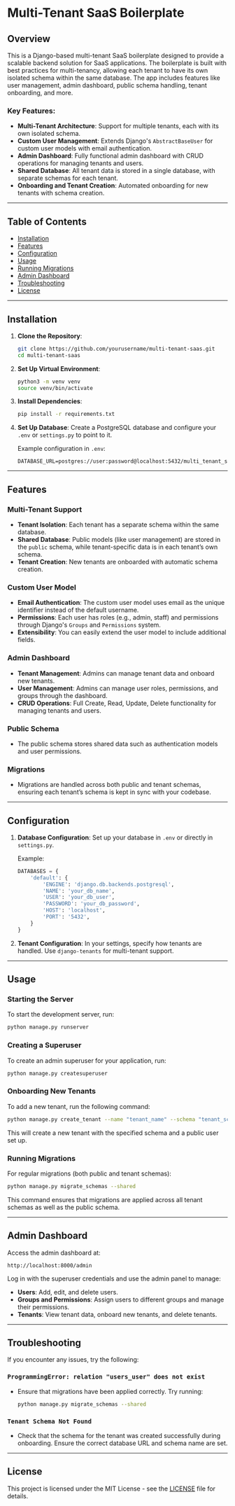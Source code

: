 # Multi-Tenant SaaS Boilerplate

## Overview

This is a Django-based multi-tenant SaaS boilerplate designed to provide a scalable backend solution for SaaS applications. The boilerplate is built with best practices for multi-tenancy, allowing each tenant to have its own isolated schema within the same database. The app includes features like user management, admin dashboard, public schema handling, tenant onboarding, and more.

### Key Features:
- **Multi-Tenant Architecture**: Support for multiple tenants, each with its own isolated schema.
- **Custom User Management**: Extends Django's `AbstractBaseUser` for custom user models with email authentication.
- **Admin Dashboard**: Fully functional admin dashboard with CRUD operations for managing tenants and users.
- **Shared Database**: All tenant data is stored in a single database, with separate schemas for each tenant.
- **Onboarding and Tenant Creation**: Automated onboarding for new tenants with schema creation.

---

## Table of Contents

- [Installation](#installation)
- [Features](#features)
- [Configuration](#configuration)
- [Usage](#usage)
- [Running Migrations](#running-migrations)
- [Admin Dashboard](#admin-dashboard)
- [Troubleshooting](#troubleshooting)
- [License](#license)

---

## Installation

1. **Clone the Repository**:
   ```bash
   git clone https://github.com/yourusername/multi-tenant-saas.git
   cd multi-tenant-saas
   ```

2. **Set Up Virtual Environment**:
   ```bash
   python3 -m venv venv
   source venv/bin/activate
   ```

3. **Install Dependencies**:
   ```bash
   pip install -r requirements.txt
   ```

4. **Set Up Database**:
   Create a PostgreSQL database and configure your `.env` or `settings.py` to point to it.

   Example configuration in `.env`:
   ```env
   DATABASE_URL=postgres://user:password@localhost:5432/multi_tenant_saas
   ```

---

## Features

### Multi-Tenant Support

- **Tenant Isolation**: Each tenant has a separate schema within the same database.
- **Shared Database**: Public models (like user management) are stored in the `public` schema, while tenant-specific data is in each tenant’s own schema.
- **Tenant Creation**: New tenants are onboarded with automatic schema creation.

### Custom User Model

- **Email Authentication**: The custom user model uses email as the unique identifier instead of the default username.
- **Permissions**: Each user has roles (e.g., admin, staff) and permissions through Django's `Groups` and `Permissions` system.
- **Extensibility**: You can easily extend the user model to include additional fields.

### Admin Dashboard

- **Tenant Management**: Admins can manage tenant data and onboard new tenants.
- **User Management**: Admins can manage user roles, permissions, and groups through the dashboard.
- **CRUD Operations**: Full Create, Read, Update, Delete functionality for managing tenants and users.

### Public Schema

- The public schema stores shared data such as authentication models and user permissions.
  
### Migrations

- Migrations are handled across both public and tenant schemas, ensuring each tenant’s schema is kept in sync with your codebase.

---

## Configuration

1. **Database Configuration**: Set up your database in `.env` or directly in `settings.py`.
   
   Example:
   ```python
   DATABASES = {
       'default': {
           'ENGINE': 'django.db.backends.postgresql',
           'NAME': 'your_db_name',
           'USER': 'your_db_user',
           'PASSWORD': 'your_db_password',
           'HOST': 'localhost',
           'PORT': '5432',
       }
   }
   ```

2. **Tenant Configuration**: In your settings, specify how tenants are handled. Use `django-tenants` for multi-tenant support.

---

## Usage

### Starting the Server

To start the development server, run:
```bash
python manage.py runserver
```

### Creating a Superuser

To create an admin superuser for your application, run:
```bash
python manage.py createsuperuser
```

### Onboarding New Tenants

To add a new tenant, run the following command:
```bash
python manage.py create_tenant --name "tenant_name" --schema "tenant_schema"
```

This will create a new tenant with the specified schema and a public user set up.

### Running Migrations

For regular migrations (both public and tenant schemas):
```bash
python manage.py migrate_schemas --shared
```

This command ensures that migrations are applied across all tenant schemas as well as the public schema.

---

## Admin Dashboard

Access the admin dashboard at:

```
http://localhost:8000/admin
```

Log in with the superuser credentials and use the admin panel to manage:

- **Users**: Add, edit, and delete users.
- **Groups and Permissions**: Assign users to different groups and manage their permissions.
- **Tenants**: View tenant data, onboard new tenants, and delete tenants.

---

## Troubleshooting

If you encounter any issues, try the following:

### `ProgrammingError: relation "users_user" does not exist`
- Ensure that migrations have been applied correctly. Try running:
  ```bash
  python manage.py migrate_schemas --shared
  ```

### `Tenant Schema Not Found`
- Check that the schema for the tenant was created successfully during onboarding. Ensure the correct database URL and schema name are set.

---

## License

This project is licensed under the MIT License - see the [LICENSE](LICENSE) file for details.

